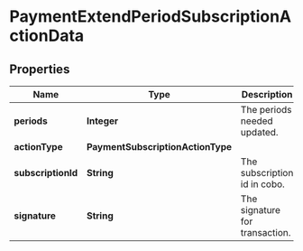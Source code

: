 

# PaymentExtendPeriodSubscriptionActionData


## Properties

| Name | Type | Description | Notes |
|------------ | ------------- | ------------- | -------------|
|**periods** | **Integer** | The periods needed updated. |  [optional] |
|**actionType** | **PaymentSubscriptionActionType** |  |  |
|**subscriptionId** | **String** | The subscription id in cobo. |  |
|**signature** | **String** | The signature for transaction. |  |



